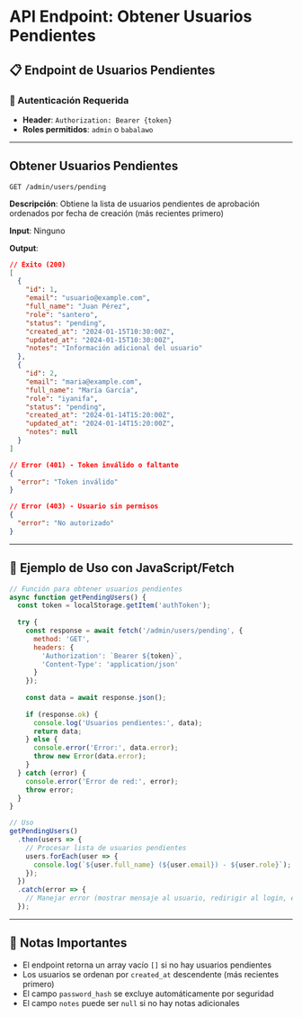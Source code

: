 # API Endpoint: Obtener Usuarios Pendientes

## 📋 Endpoint de Usuarios Pendientes

### 🔐 Autenticación Requerida
- **Header**: `Authorization: Bearer {token}`
- **Roles permitidos**: `admin` o `babalawo`

---

## Obtener Usuarios Pendientes

```http
GET /admin/users/pending
```

**Descripción**: Obtiene la lista de usuarios pendientes de aprobación ordenados por fecha de creación (más recientes primero)

**Input**: Ninguno

**Output**:
```json
// Éxito (200)
[
  {
    "id": 1,
    "email": "usuario@example.com",
    "full_name": "Juan Pérez",
    "role": "santero",
    "status": "pending",
    "created_at": "2024-01-15T10:30:00Z",
    "updated_at": "2024-01-15T10:30:00Z",
    "notes": "Información adicional del usuario"
  },
  {
    "id": 2,
    "email": "maria@example.com",
    "full_name": "María García",
    "role": "iyanifa",
    "status": "pending",
    "created_at": "2024-01-14T15:20:00Z",
    "updated_at": "2024-01-14T15:20:00Z",
    "notes": null
  }
]

// Error (401) - Token inválido o faltante
{
  "error": "Token inválido"
}

// Error (403) - Usuario sin permisos
{
  "error": "No autorizado"
}
```

---

## 🔧 Ejemplo de Uso con JavaScript/Fetch

```javascript
// Función para obtener usuarios pendientes
async function getPendingUsers() {
  const token = localStorage.getItem('authToken');
  
  try {
    const response = await fetch('/admin/users/pending', {
      method: 'GET',
      headers: {
        'Authorization': `Bearer ${token}`,
        'Content-Type': 'application/json'
      }
    });
    
    const data = await response.json();
    
    if (response.ok) {
      console.log('Usuarios pendientes:', data);
      return data;
    } else {
      console.error('Error:', data.error);
      throw new Error(data.error);
    }
  } catch (error) {
    console.error('Error de red:', error);
    throw error;
  }
}

// Uso
getPendingUsers()
  .then(users => {
    // Procesar lista de usuarios pendientes
    users.forEach(user => {
      console.log(`${user.full_name} (${user.email}) - ${user.role}`);
    });
  })
  .catch(error => {
    // Manejar error (mostrar mensaje al usuario, redirigir al login, etc.)
  });
```

---

## 📝 Notas Importantes

- El endpoint retorna un array vacío `[]` si no hay usuarios pendientes
- Los usuarios se ordenan por `created_at` descendente (más recientes primero)
- El campo `password_hash` se excluye automáticamente por seguridad
- El campo `notes` puede ser `null` si no hay notas adicionales 